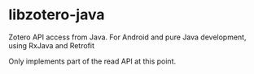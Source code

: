 libzotero-java
==============

Zotero API access from Java. For Android and pure Java development, using RxJava and Retrofit

Only implements part of the read API at this point.
